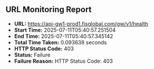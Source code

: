 ## URL Monitoring Report

- **URL:** https://api-gw1-prod1.fisglobal.com/gw/v1/health
- **Start Time:** 2025-07-11T05:40:57.251504
- **End Time:** 2025-07-11T05:40:57.345142
- **Total Time Taken:** 0.093638 seconds
- **HTTP Status Code:** 403
- **Status:** Failure
- **Failure Reason:** HTTP Status Code: 403
